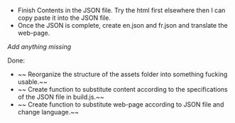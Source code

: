 - Finish Contents in the JSON file. Try the html first elsewhere then I can copy paste it into the JSON file.
- Once the JSON is complete, create en.json and fr.json and translate the web-page.

_Add anything missing_

Done:
- ~~ Reorganize the structure of the assets folder into something fucking usable.~~
- ~~ Create function to substitute content according to the specifications of the JSON file in build.js.~~
- ~~ Create function to substitute web-page according to JSON file and change language.~~
